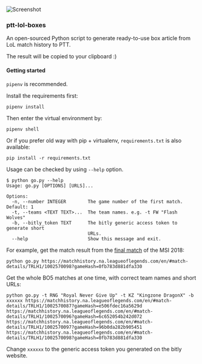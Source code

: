 ![Screenshot](https://i.imgur.com/Ny8UaTb.png)

### ptt-lol-boxes

An open-sourced Python script to generate ready-to-use box article from LoL match history to PTT.

The result will be copied to your clipboard :)

#### Getting started

`pipenv` is recommended.

Install the requirements first:

    pipenv install

Then enter the virtual environment by:

    pipenv shell

Or if you prefer old way with pip + virtualenv, `requirements.txt` is also available:

    pip install -r requirements.txt

Usage can be checked by using `--help` option.

    $ python go.py --help
    Usage: go.py [OPTIONS] [URLS]...

    Options:
      -n, --number INTEGER        The game number of the first match. Default: 1
      -t, --teams <TEXT TEXT>...  The team names. e.g. -t FW "Flash Wolves"
      -b, --bitly_token TEXT      The bitly generic access token to generate short
                                  URLs.
      --help                      Show this message and exit.

For example, get the match result from the [final match](https://matchhistory.na.leagueoflegends.com/en/#match-details/TRLH1/1002570098?gameHash=0fb783d881dfa330&tab=stats) of the MSI 2018:

    python go.py https://matchhistory.na.leagueoflegends.com/en/#match-details/TRLH1/1002570098?gameHash=0fb783d881dfa330


Get the whole BO5 matches at one time, with correct team names and short URLs:

    python go.py -t RNG "Royal Never Give Up" -t KZ "Kingzone DragonX" -b xxxxxx https://matchhistory.na.leagueoflegends.com/en/#match-details/TRLH1/1002570087?gameHash=e506fdec16a5629d https://matchhistory.na.leagueoflegends.com/en/#match-details/TRLH1/1002570096?gameHash=6c652054b242d072 https://matchhistory.na.leagueoflegends.com/en/#match-details/TRLH1/1002570097?gameHash=96b0da282b905451 https://matchhistory.na.leagueoflegends.com/en/#match-details/TRLH1/1002570098?gameHash=0fb783d881dfa330


Change `xxxxxx` to the generic access token you generated on the bitly website.

